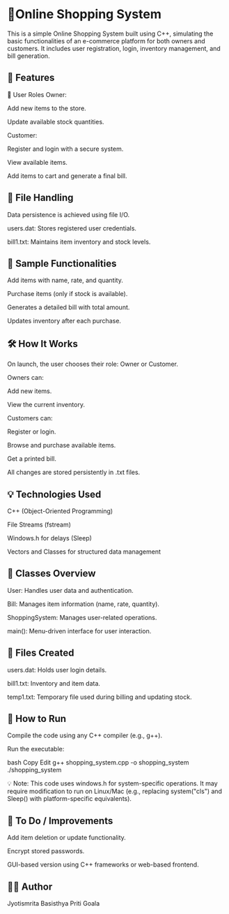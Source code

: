 #  🛒Online Shopping System

This is a simple Online Shopping System built using C++, simulating the basic functionalities of an e-commerce platform for both owners and customers. It includes user registration, login, inventory management, and bill generation.

## 📌 Features
👤 User Roles
Owner:

Add new items to the store.

Update available stock quantities.

Customer:

Register and login with a secure system.

View available items.

Add items to cart and generate a final bill.

## 📂 File Handling
Data persistence is achieved using file I/O.

users.dat: Stores registered user credentials.

bill1.txt: Maintains item inventory and stock levels.

## 💾 Sample Functionalities
Add items with name, rate, and quantity.

Purchase items (only if stock is available).

Generates a detailed bill with total amount.

Updates inventory after each purchase.

## 🛠️ How It Works
On launch, the user chooses their role: Owner or Customer.

Owners can:

Add new items.

View the current inventory.

Customers can:

Register or login.

Browse and purchase available items.

Get a printed bill.

All changes are stored persistently in .txt files.

## 💡 Technologies Used
C++ (Object-Oriented Programming)

File Streams (fstream)

Windows.h for delays (Sleep)

Vectors and Classes for structured data management

## 🔐 Classes Overview
User: Handles user data and authentication.

Bill: Manages item information (name, rate, quantity).

ShoppingSystem: Manages user-related operations.

main(): Menu-driven interface for user interaction.

## 📁 Files Created
users.dat: Holds user login details.

bill1.txt: Inventory and item data.

temp1.txt: Temporary file used during billing and updating stock.

## 🚀 How to Run
Compile the code using any C++ compiler (e.g., g++).

Run the executable:

bash
Copy
Edit
g++ shopping_system.cpp -o shopping_system
./shopping_system

💡 Note: This code uses windows.h for system-specific operations. It may require modification to run on Linux/Mac (e.g., replacing system("cls") and Sleep() with platform-specific equivalents).


## 📌 To Do / Improvements
Add item deletion or update functionality.

Encrypt stored passwords.

GUI-based version using C++ frameworks or web-based frontend.

## 🧑‍💻 Author
Jyotismrita Basisthya
Priti Goala


